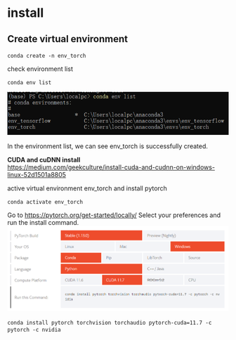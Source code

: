 # install

## Create virtual environment
```
conda create -n env_torch
```
check environment list
```
conda env list
```
![plot](https://github.com/YuanManfei/pytorch-learning/blob/main/install/img/check_list.png)

In the environment list, we can see env_torch is successfully created.

**CUDA and cuDNN install**  
https://medium.com/geekculture/install-cuda-and-cudnn-on-windows-linux-52d1501a8805  

active virtual environment env_torch and install pytorch
```
conda activate env_torch
```
Go to https://pytorch.org/get-started/locally/
Select your preferences and run the install command.
![plot](https://github.com/YuanManfei/pytorch-learning/blob/main/install/img/install.png)
```
conda install pytorch torchvision torchaudio pytorch-cuda=11.7 -c pytorch -c nvidia
```
